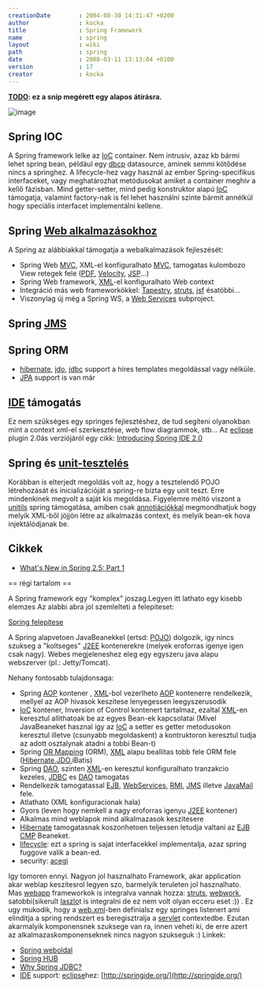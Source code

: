 ```yaml
---
creationDate        : 2004-08-30 14:31:47 +0200 
author              : kocka 
title               : Spring Framework 
name                : spring 
layout              : wiki 
path                : spring 
date                : 2008-03-11 13:13:04 +0100 
version             : 17 
creator             : kocka 
---
```

__[TODO](TODO.html): ez a snip megérett egy alapos átírásra.__

![image](http://www.springframework.org/docs/reference/images/spring-overview.gif)

## Spring IOC

A Spring framework lelke az [IoC](ioc.html) container. Nem intrusiv, azaz kb bármi lehet spring bean, például egy [dbcp](DBCP.html) datasource, aminek semmi kötődése nincs a springhez.
A lifecycle-hez vagy használ az ember Spring-specifikus interfaceket, vagy meghatározhat metódusokat amiket a container meghív a kellő fázisban.
Mind getter-setter, mind pedig konstruktor alapú [IoC](ioc.html) támogatja, valamint factory-nak is fel lehet használni szinte bármit annélkül hogy speciális interfacet implementálni kellene.

## Spring [Web alkalmazásokhoz](webapp.html)

A Spring az alábbiakkal támogatja a webalkalmazások fejleszését:

*   Spring Web [MVC](MVC.html), XML-el konfiguralhato [MVC](MVC.html), tamogatas kulombozo View retegek fele ([PDF](PDF.html), [Velocity](Velocity.html), [JSP](JSP.html)...)
*   Spring Web framework, [XML](XML.html)-el konfiguralhato Web context
*   Integráció más web frameworkökkel: [Tapestry](tapestry.html), [struts](struts.html), [jsf](JSF.html) ésatöbbi...
*   Viszonylag új még a Spring WS, a [Web Services](Missing.html) subproject.

## Spring [JMS](JMS.html)


## Spring ORM

*   [hibernate](Hibernate.html), [jdo](JDO.html), [jdbc](JDBC.html) support a híres templates megoldással vagy nélküle.
*   [JPA](JPA.html) support is van már

## [IDE](IDE.html) támogatás

Ez nem szükséges egy springes fejlesztéshez, de tud segíteni olyanokban mint a context xml-el szerkesztése, web flow diagrammok, stb...
Az [eclipse](Eclipse.html) plugin 2.0ás verziójáról egy cikk: [Introducing Spring IDE 2.0](http://www.javabeat.net/articles/2007/09/introduction-to-spring-ide-2-0/5)

## Spring és [unit-tesztelés](test.html)

Korábban is elterjedt megoldás volt az, hogy a tesztelendő POJO létrehozását és inicializációját a spring-re bízta egy unit teszt. Erre mindenkinek megvolt a saját kis megoldása. Figyelemre méltó viszont a [unitils](Unitils.html) spring támogatása, amiben csak [annotiációkkal](annotations.html) megmondhatjuk hogy melyik XML-ből jöjjön létre az alkalmazás context, és melyik bean-ek hova injektálódjanak be.

## Cikkek


*   [What's New in Spring 2.5: Part 1](http://www.infoq.com/articles/spring-2.5-part-1)




== régi tartalom ==

A Spring framework egy "komplex" joszag.Legyen itt lathato egy kisebb elemzes
Az alabbi abra jol szemlelteti a felepiteset:

[Spring felepitese](http://www.springframework.org/docs/reference/images/spring-overview.gif)

A Spring alapvetoen JavaBeanekkel (ertsd: [POJO](pojo.html)) dolgozik, igy nincs szukseg a "koltseges" [J2EE](j2ee.html) kontenerekre (melyek eroforras igenye igen csak nagy). Webes megjeleneshez eleg egy egyszeru java alapu webszerver (pl.: Jetty/Tomcat).

Nehany fontosabb tulajdonsaga:

*   Spring [AOP](AOP.html) kontener , [XML](XML.html)-bol vezerlheto [AOP](AOP.html) kontenerre rendelkezik, mellyel az AOP hivasok keszitese lenyegessen leegyszerusodik
*   [IoC](ioc.html) kontener, Inversion of Control kontenert tartalmaz, ezaltal [XML](XML.html)-en keresztul allithatoak be az egyes Bean-ek kapcsolatai (Mivel JavaBeaneket hasznal igy az [IoC](ioc.html) a setter es getter metodusokon keresztul illetve (csunyabb megoldaskent) a kontruktoron keresztul tudja az adott osztalynak atadni a tobbi Bean-t)
*   Spring [OR Mapping](OR%20Mapping.html) (ORM), [XML](XML.html) alapu beallitas tobb fele ORM fele ([Hibernate](Hibernate.html),[JDO](JDO.html),iBatis)
*   Spring [DAO](DAO.html), szinten [XML](XML.html)-en keresztul konfiguralhato tranzakcio kezeles, [JDBC](JDBC.html) es [DAO](DAO.html) tamogatas
*   Rendelkezik tamogatassal [EJB](EJB.html), [WebServices](WebServices.html), [RMI](RMI.html), [JMS](JMS.html) illetve [JavaMail](Missing.html) fele.
*   Atlathato (XML konfiguracionak hala)
*   Gyors (leven hogy nemkell a nagy eroforras igenyu [J2EE](j2ee.html) kontener)
*   Alkalmas mind weblapok mind alkalmazasok keszitesere
*   [Hibernate](Hibernate.html) tamogatasnak koszonhetoen teljessen letudja valtani az [EJB](EJB.html) [CMP](CMP.html) Beaneket.
*   [lifecycle](lifecycle.html): ezt a spring is sajat interfacekkel implementalja, azaz spring fuggove valik a bean-ed.
*   security: [acegi](acegi.html)

Igy tomoren ennyi. Nagyon jol hasznalhato Framework, akar application akar weblap keszitesrol legyen szo, barmelyik teruleten jol hasznalhato. Mas [webapp](webapp.html) frameworkok is integralva vannak hozza: [struts](struts.html), [webwork](WebWork.html), satobbi(sikerult [laszlo](Laszlo.html)t is integralni de ez nem volt olyan ecceru eset :))
. Ez ugy mukodik, hogy a [web.xml](Missing.html)-ben definialsz egy springes listenert ami elinditja a spring rendszert es beregisztralja a [servlet](servlet.html) contextedbe. Ezutan akarmalyik komponensnek szuksege van ra, innen veheti ki, de erre azert az alkalmazaskomponenseknek nincs nagyon szukseguk :)
Linkek:

*   [Spring weboldal](http://www.springframework.org/)
*   [Spring HUB](http://springhub.com/)
*   [Why Spring JDBC?](http://today.java.net/pub/a/today/2006/05/09/why-spring-jdbc.html)
*   [IDE](IDE.html) support: [eclipse](Eclipse.html)hez: [http://springide.org/](http://springide.org/)



